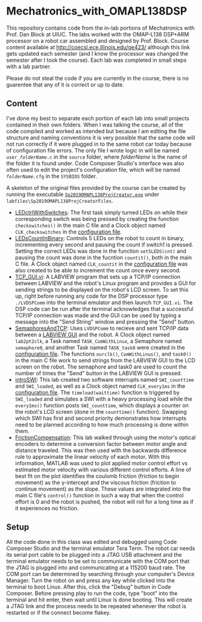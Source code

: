 # Mechatronics_with_OMAPL138DSP
This repository contains code from the in-lab portions of Mechatronics with Prof. Dan Block at UIUC. The labs worked with the OMAP-L138 DSP+ARM processor on a robot car assembled and designed by Prof. Block. Course content available at http://coecsl.ece.illinois.edu/ge423/ although this link gets updated each semester (and I know the processor was changed the semester after I took the course). Each lab was completed in small steps with a lab partner.  
  
Please do not steal the code if you are currently in the course, there is no guarentee that any of it is correct or up to date.  

## Content
I've done my best to separate each portion of each lab into small projects contained in their own folders. When I was talking the course, all of the code compiled and worked as intended but because I am editing the file structure and naming conventions it is very possible that the same code will not run correctly if it were plugged in to the same robot car today because of configuration file errors. The only file I wrote logic in will be named <code>user_<i>folderName</i>.c</code> in the <code>source</code> folder, where <i>folderName</i> is the name of the folder it is found under. Code Composer Studio's interface was also often used to edit the project's configuration file, which will be named <code><i>folderName</i>.cfg</code> in the <code>SYSBIOS</code> folder.  
  
A skeleton of the original files provided by the course can be created by running the executable [<code>Sp2019OMAPL138ProjCreator.exe</code>](https://github.com/monk200/Mechatronics_with_OMAPL138DSP/blob/main/labfiles/Sp2019OMAPL138ProjCreatorFiles/Sp2019OMAPL138ProjCreator.exe) under <code>labfiles\Sp2019OMAPL138ProjCreatorFiles</code>.  

* [LEDctrlWithSwitches](https://github.com/monk200/Mechatronics_with_OMAPL138DSP/blob/main/LEDctrlWithSwitches/source/user_LEDctrlWithSwitches.c): The first task simply turned LEDs on while their corresponding switch was being pressed by creating the function <code>checkswitches()</code> in the main C file and a Clock object named <code>CLK_checkswitches</code> in the [configuration file](https://github.com/monk200/Mechatronics_with_OMAPL138DSP/blob/main/LEDctrlWithSwitches/SYSBIOS/LEDctrlWithSwitches.cfg).
* [LEDsCountInBinary](https://github.com/monk200/Mechatronics_with_OMAPL138DSP/blob/main/LEDsCountInBinary/source/user_LEDsCountInBinary.c): Controls 5 LEDs on the robot to count in binary, incrementing every second and pausing the count if switch1 is pressed. Setting the correct LEDs was done in the function <code>set5LEDS(cnt)</code> and pausing the count was done in the fucntion <code>countit()</code>, both in the main C file. A Clock object named <code>CLK_countit</code> in the [configuration file](https://github.com/monk200/Mechatronics_with_OMAPL138DSP/blob/main/LEDsCountInBinary/SYSBIOS/LEDsCountInBinary.cfg) was also created to be able to increment the count once every second.
* [TCP_GUI.vi](https://github.com/monk200/Mechatronics_with_OMAPL138DSP/blob/main/TCP_GUI.vi): A LABVIEW program that sets up a TCP/IP connection between LABVIEW and the robot's Linux program and provides a GUI for sending strings to be displayed on the robot's LCD screen. To set this up, right before running any code for the DSP processor type <code>./LVDSPComm</code> into the terminal emulator and then launch <code>TCP_GUI.vi</code>. The DSP code can be run after the terminal acknowledges that a successful TCP/IP connection was made and the GUI can be used by typing a message into the "Send String" window and pressing the "Send" button.
* [SemaphoresAndTCP](https://github.com/monk200/Mechatronics_with_OMAPL138DSP/blob/main/SemaphoresAndTCP/source/user_SemaphoresAndTCP.c): Uses <code>LVDSPComm</code> to recieve and sent TCP/IP data between a [LABVIEW GUI](https://github.com/monk200/Mechatronics_with_OMAPL138DSP/blob/main/TCP_GUI.vi) and the robot. A Clock object named <code>lab2pt2clk</code>, a Task named <code>TASK_ComWithLinux</code>, a Semaphore named <code>semaphore0</code>, and another Task named <code>TASK_task0</code> were created in the [configuration file](https://github.com/monk200/Mechatronics_with_OMAPL138DSP/blob/main/SemaphoresAndTCP/SYSBIOS/SemaphoresAndTCP.cfg). The functions <code>ourclk()</code>, <code>ComWithLinus()</code>, and <code>task0()</code> in the main C file work to send strings from the LABVIEW GUI to the LCD screen on the robot. The semaphore and task0 are used to count the number of times the "Send" button in the LABVIEW GUI is pressed.
* [introSWI](https://github.com/monk200/Mechatronics_with_OMAPL138DSP/blob/main/introSWI/source/user_introSWI.c): This lab created two software interrupts named <code>SWI_counttime</code> and <code>SWI_loaded</code>, as well as a Clock object named <code>CLK_every1ms</code> in the [configuration file](https://github.com/monk200/Mechatronics_with_OMAPL138DSP/blob/main/introSWI/SYSBIOS/introSWI.cfg). The <code>timeload(waittime)</code> function is triggered by <code>SWI_loaded</code> and simulates a SWI with a heavy processing load while the <code>every1ms()</code> function posts <code>SWI_counttime</code>, which displays a counter on the robot's LCD screen (done in the <code>counttime()</code> function). Swapping which SWI has first and second priority demonstrates how interrupts need to be planned according to how much processing is done within them.  
* [FrictionCompensation](https://github.com/monk200/Mechatronics_with_OMAPL138DSP/blob/main/FrictionCompensation/source/user_FrictionCompensation.c): This lab walked through using the motor's optical encoders to determine a conversion factor between motor angle and distance traveled. This was then used with the backwards difference rule to approximate the linear velocity of each motor. With this information, MATLAB was used to plot applied motor control effort vs estimated motor velocity with various different control efforts. A line of best fit on the plot identifies the coulomb friction (friction to begin movement) as the y-intercept and the viscous friction (friction to continue movement) as the slope. These values are integrated into the main C file's <code>control()</code> function in such a way that when the control effort is 0 and the robot is pushed, the robot will roll for a long time as if it experiences no friction.  

## Setup
All the code done in this class was edited and debugged using Code Composer Studio and the terminal emulator Tera Term. The robot car needs its serial port cable to be plugged into a JTAG USB attachment and the terminal emulator needs to be set to communicate with the COM port that the JTAG is plugged into and communicating at a 115200 baud rate. The COM port can be determined by searching through your computer's Device Manager. Turn the robot on and press any key while clicked into the terminal to boot Linux. After this, click the "Debug" button in Code Composer. Before pressing play to run the code, type "boot" into the terminal and hit enter, then wait until Linux is done booting. This will create a JTAG link and the process needs to be repeated whenever the robot is restarted or if the connect become flakey.
